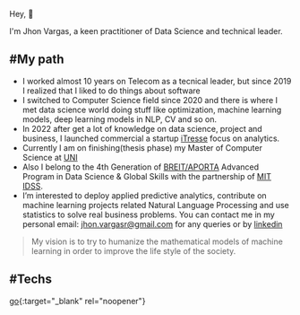 <!---
yonkeenn/yonkeenn is a ✨ special ✨ repository because its `README.md` (this file) appears on your GitHub profile.
You can click the Preview link to take a look at your changes.
--->

Hey, 👋

I'm Jhon Vargas, a keen practitioner of Data Science and technical leader.

## #My path

- I worked almost 10 years on Telecom as a tecnical leader, but since 2019 I realized that I liked to do things about software 
- I switched to Computer Science field since 2020 and there is where I met data science world doing stuff like optimization, machine learning models, deep learning models in NLP, CV and so on.
- In 2022 after get a lot of knowledge on data science, project and business, I launched commercial a startup <a href = "https://itresse.com/" target="_blank">iTresse</a>  focus on analytics.
- Currently I am on finishing(thesis phase) my Master of Computer Science at <a href = "https://www.uni.edu.pe/" target="_blank">UNI</a> 
- Also I belong to the 4th Generation of <a href = "https://www.datascienceglobalskills.pe/" target="_blank">BREIT/APORTA</a> Advanced Program in Data Science & Global Skills with the partnership of <a href = "https://idss.mit.edu/" target="_blank">MIT IDSS</a>.
- I’m interested to deploy applied predictive analytics, contribute on machine learning projects related Natural Language Processing and use statistics to solve real business problems. You can contact me in my personal email: jhon.vargasr@gmail.com for any queries or by <a href="www.linkedin.com/in/yonkeenn/" target="_blank">linkedin</a>

> My vision is to try to humanize the mathematical models of machine learning in order to improve the life style of the society.

## #Techs

[go](http://stackoverflow.com){:target="_blank" rel="noopener"}
